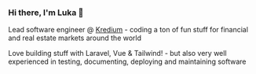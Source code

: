 ### Hi there, I'm Luka 👋

Lead software engineer @ [Kredium](https://www.kredium.com) - coding a ton of fun stuff for financial and real estate markets around the world

Love building stuff with Laravel, Vue & Tailwind! - but also very well experienced in testing, documenting, deploying and maintaining software
